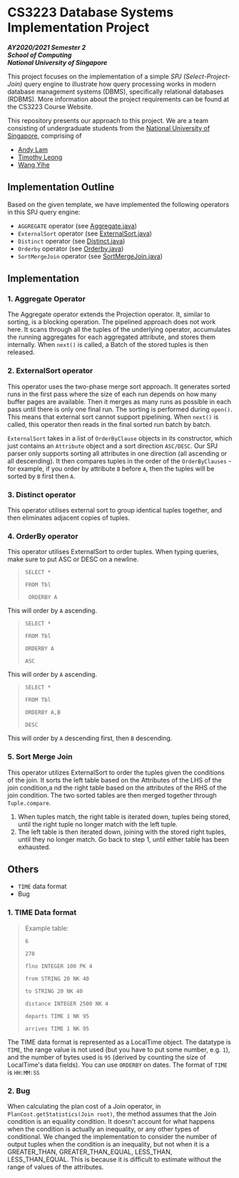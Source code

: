 # CS3223 Database Systems Implementation Project

**_AY2020/2021 Semester 2<br>
School of Computing<br>
National University of Singapore_**

This project focuses on the implementation of a simple _SPJ (Select-Project-Join)_ query engine to illustrate how query processing works in modern database management systems (DBMS), specifically relational databases (RDBMS). More information about the project requirements can be found at the CS3223 Course Website.

This repository presents our approach to this project. We are a team consisting of undergraduate students from the [National University of Singapore](http://www.nus.edu.sg), comprising of

- [Andy Lam](https://github.com/andyylam)
- [Timothy Leong](https://github.com/timothyleong97)
- [Wang Yihe](https://github.com/Yihe-Harry)

## Implementation Outline

Based on the given template, we have implemented the following operators in this SPJ query engine:
- `AGGREGATE` operator (see [Aggregate.java](COMPONENT/src/qp/operators/Aggregate.java))
- `ExternalSort` operator (see [ExternalSort.java](COMPONENT/src/qp/operators/ExternalSort.java)) 
- `Distinct` operator (see [Distinct.java](COMPONENT/src/qp/operators/Distinct.java))
- `Orderby` operator (see [Orderby.java](COMPONENT/src/qp/operators/Orderby.java))
- `SortMergeJoin` operator (see [SortMergeJoin.java](COMPONENT/src/qp/operators/SortMergeJoin.java))

## Implementation

### 1. Aggregate Operator

The Aggregate operator extends the Projection operator. It, similar to sorting, is a blocking operation. The pipelined approach does not work here. It scans through all the tuples of the underlying operator, accumulates the running aggregates for each aggregated attribute, and stores them internally. When `next()` is called, a Batch of the stored tuples is then released. 

### 2. ExternalSort operator

This operator uses the two-phase merge sort approach. It generates sorted runs in the first pass where the size of each run depends on how many buffer pages are available. Then it merges as many runs as possible in each pass until there is only one final run. The sorting is performed during `open()`. This means that external sort cannot support pipelining. When `next()`  is called, this operator then reads in the final sorted run batch by batch.

`ExternalSort` takes in a list of `OrderByClause` objects in its constructor, which just contains an `Attribute` object and a sort direction `ASC/DESC`. Our SPJ parser only supports sorting all attributes in one direction (all ascending or all descending). It then compares tuples in the order of the `OrderByClauses` - for example, if you order by attribute `B` before `A`, then the tuples will be sorted by `B` first then `A`.

### 3. Distinct operator

This operator utilises external sort to group identical tuples together, and then eliminates adjacent copies of tuples. 

### 4. OrderBy operator

This operator utilises ExternalSort to order tuples. When typing queries, make sure to put ASC or DESC on a newline.

> `SELECT *`
>
> `FROM Tbl`
>
> `
> ORDERBY A`

This will order by `A` ascending.

> `SELECT *`
>
> `FROM Tbl
> `
>
> `ORDERBY A
> `
>
> `ASC`

This will order by `A` ascending.

> `SELECT *`
>
> `
> FROM Tbl
> `
>
> `ORDERBY A,B
> `
>
> `DESC`

This will order by `A` descending first, then `B` descending.

### 5. Sort Merge Join

This operator utilizes ExternalSort to order the tuples given the conditions of the join. It sorts the left table based on the Attributes of the LHS of the join condition,a nd the right table based on the attributes of the RHS of the join condition. The two sorted tables are then merged together through `Tuple.compare`. 
1. When tuples match, the right table is iterated down, tuples being stored, until the right tuple no longer match with the left tuple. 
2. The left table is then iterated down, joining with the stored right tuples, until they no longer match. Go back to step 1, until either table has been exhausted.

## Others
- `TIME` data format
- Bug

### 1. TIME Data format
> Example table:
> 
> `6`
> 
> `278`
> 
> `flno INTEGER 100 PK 4`
> 
> `from STRING 20 NK 40`
> 
> `to STRING 20 NK 40`
> 
> `distance INTEGER 2500 NK 4`
> 
> `departs TIME 1 NK 95`
> 
> `arrives TIME 1 NK 95`

The TIME data format is represented as a LocalTime object. The datatype is `TIME`, the range value is 
not used (but you have to put some number, e.g. `1`), and the number of bytes used is `95` (derived by counting the size
of LocalTime's data fields). You can use `ORDERBY` on dates. The format of `TIME` is `HH:MM:SS` 

### 2. Bug

When calculating the plan cost of a Join operator, in `PlanCost.getStatistics(Join root)`, the method assumes that the Join condition is an equality condition. It doesn't account for what happens when the condition is actually an inequality, or any other types of conditional. We changed the implementation to consider the number of output tuples when the condition is an inequality, but not when it is a GREATER_THAN, GREATER_THAN_EQUAL, LESS_THAN, LESS_THAN_EQUAL. This is because it is difficult to estimate without the range of values of the attributes. 
